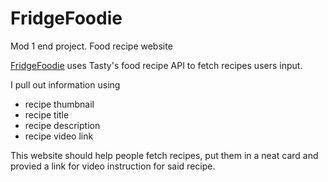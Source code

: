 # FridgeFoodie
Mod 1 end project. Food recipe website

[FridgeFoodie](https://jmartinez11211.github.io/FridgeFoodie/index.html) uses Tasty's food recipe API to fetch recipes users input.

I pull out information using 

- recipe thumbnail
- recipe title
- recipe description
- recipe video link

This website should help people fetch recipes, put them in a neat card and provied a link for video instruction for said recipe.
